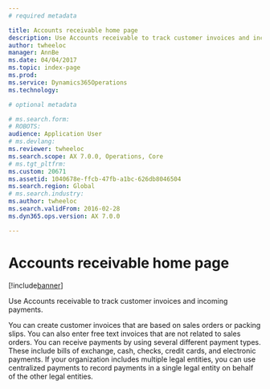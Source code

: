 ```yaml
---
# required metadata

title: Accounts receivable home page
description: Use Accounts receivable to track customer invoices and incoming payments.
author: twheeloc
manager: AnnBe
ms.date: 04/04/2017
ms.topic: index-page
ms.prod: 
ms.service: Dynamics365Operations
ms.technology: 

# optional metadata

# ms.search.form: 
# ROBOTS: 
audience: Application User
# ms.devlang: 
ms.reviewer: twheeloc
ms.search.scope: AX 7.0.0, Operations, Core
# ms.tgt_pltfrm: 
ms.custom: 20671
ms.assetid: 1040678e-ffcb-47fb-a1bc-626db8046504
ms.search.region: Global
# ms.search.industry: 
ms.author: twheeloc
ms.search.validFrom: 2016-02-28
ms.dyn365.ops.version: AX 7.0.0

---
```


# Accounts receivable home page

[!include[banner](../includes/banner.md)]


Use Accounts receivable to track customer invoices and incoming payments. 

You can create customer invoices that are based on sales orders or packing slips. You can also enter free text invoices that are not related to sales orders. You can receive payments by using several different payment types. These include bills of exchange, cash, checks, credit cards, and electronic payments. If your organization includes multiple legal entities, you can use centralized payments to record payments in a single legal entity on behalf of the other legal entities.







